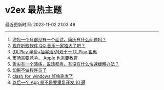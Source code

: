 # v2ex 最热主题

最近更新时间: 2023-11-02 21:03:48

--- 
1. [海投一个月都没有一个面试，简历有什么问题吗？](https://www.v2ex.com/t/987692) 
2. [现在听歌软件 QQ 音乐一家独大了吧？](https://www.v2ex.com/t/987721) 
3. [[DLPlay 半价+抽奖活动]双十一 DLPlay 钜惠](https://www.v2ex.com/t/987699) 
4. [市场需要竞争， Apple 也需要教育](https://www.v2ex.com/t/987737) 
5. [舌尖有一个溃疡，说话都疼，有没有什么快速缓解办法？](https://www.v2ex.com/t/987754) 
6. [如果不做程序员了](https://www.v2ex.com/t/987785) 
7. [clash_for_windows 好像删库了](https://www.v2ex.com/t/987884) 
8. [以后一个 App 是不是要重复开发 10 遍](https://www.v2ex.com/t/987761) 
